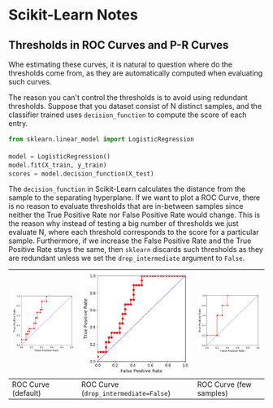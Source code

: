 # Scikit-Learn Notes

## Thresholds in ROC Curves and P-R Curves
Whe estimating these curves, it is natural to question where do the thresholds come from, as they are automatically computed when evaluating such curves.

The reason you can't control the thresholds is to avoid using redundant thresholds. Suppose that you dataset consist of N distinct samples, and the classifier trained uses `decision_function` to compute the score of each entry.

```python
from sklearn.linear_model import LogisticRegression

model = LogisticRegression()
model.fit(X_train, y_train)
scores = model.decision_function(X_test)
```

The `decision_function` in Scikit-Learn calculates the distance from the sample to the separating hyperplane. If we want to plot a ROC Curve, there is no reason to evaluate thresholds that are in-between samples since neither the True Positive Rate nor False Positive Rate would change. This is the reason why instead of testing a big number of thresholds we just evaluate N, where each threshold corresponds to the score for a particular sample. Furthermore, if we increase the False Positive Rate and the True Positive Rate stays the same, then `sklearn` discards such thresholds as they are redundant unless we set the `drop_intermediate` argument to `False`.

|![roc_default.png](img/roc_default.png)|![roc_drop_intermediate_false.png](img/roc_drop_intermediate_false.png)|![roc_few_data.png](img/roc_few_data.png)|
|---------------------------------------|-----------------------------------------------------------------------|-----------------------------------------|
| ROC Curve (default)                   | ROC Curve (`drop_intermediate=False`)                                 | ROC Curve (few samples)                 |